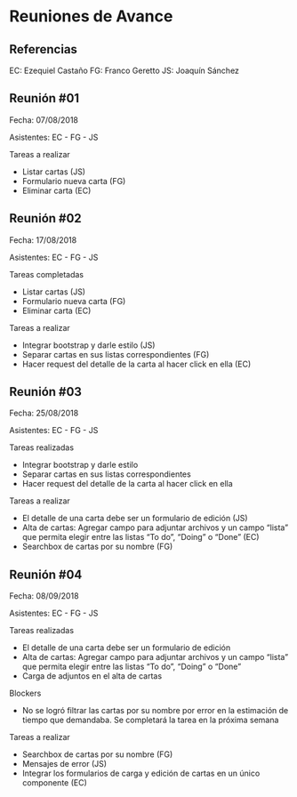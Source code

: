 # Reuniones de Avance

## Referencias

EC: Ezequiel Castaño
FG: Franco Geretto
JS: Joaquín Sánchez

## Reunión #01

Fecha: 07/08/2018

Asistentes: EC - FG - JS

Tareas a realizar

- Listar cartas (JS)
- Formulario nueva carta (FG)
- Eliminar carta (EC)

## Reunión #02

Fecha: 17/08/2018

Asistentes: EC - FG - JS

Tareas completadas

- Listar cartas (JS)
- Formulario nueva carta (FG)
- Eliminar carta (EC)

Tareas a realizar

- Integrar bootstrap y darle estilo (JS)
- Separar cartas en sus listas correspondientes (FG)
- Hacer request del detalle de la carta al hacer click en ella (EC)

## Reunión #03

Fecha: 25/08/2018

Asistentes: EC - FG - JS

Tareas realizadas

- Integrar bootstrap y darle estilo
- Separar cartas en sus listas correspondientes
- Hacer request del detalle de la carta al hacer click en ella

Tareas a realizar

- El detalle de una carta debe ser un formulario de edición (JS)
- Alta de cartas: Agregar campo para adjuntar archivos y un campo “lista” que permita elegir entre las listas “To do”, “Doing” o “Done” (EC)
- Searchbox de cartas por su nombre (FG)

## Reunión #04

Fecha: 08/09/2018

Asistentes: EC - FG - JS

Tareas realizadas

- El detalle de una carta debe ser un formulario de edición
- Alta de cartas: Agregar campo para adjuntar archivos y un campo “lista” que permita elegir entre las listas “To do”, “Doing” o “Done”
- Carga de adjuntos en el alta de cartas

Blockers

- No se logró filtrar las cartas por su nombre por error en la estimación de tiempo que demandaba. Se completará la tarea en la próxima semana

Tareas a realizar

- Searchbox de cartas por su nombre (FG)
- Mensajes de error (JS)
- Integrar los formularios de carga y edición de cartas en un único componente (EC)
